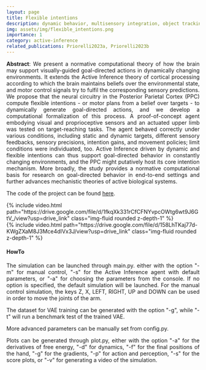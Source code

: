 ```yaml
---
layout: page
title: Flexible intentions
description: dynamic behavior, multisensory integration, object tracking
img: assets/img/flexible_intentions.png
importance: 1
category: active-inference
related_publications: Priorelli2023a, Priorelli2023b
---
```


<p align="justify"><b>Abstract</b>: We present a normative computational theory of how the brain may support visually-guided goal-directed actions in dynamically changing environments. It extends the Active Inference theory of cortical processing according to which the brain maintains beliefs over the environmental state, and motor control signals try to fulfil the corresponding sensory predictions. We propose that the neural circuitry in the Posterior Parietal Cortex (PPC) compute flexible intentions - or motor plans from a belief over targets - to dynamically generate goal-directed actions, and we develop a computational formalization of this process. A proof-of-concept agent embodying visual and proprioceptive sensors and an actuated upper limb was tested on target-reaching tasks. The agent behaved correctly under various conditions, including static and dynamic targets, different sensory feedbacks, sensory precisions, intention gains, and movement policies; limit conditions were individuated, too. Active Inference driven by dynamic and flexible intentions can thus support goal-directed behavior in constantly changing environments, and the PPC might putatively host its core intention mechanism. More broadly, the study provides a normative computational basis for research on goal-directed behavior in end-to-end settings and further advances mechanistic theories of active biological systems.
</p>

The code of the project can be found <a href="https://github.com/priorelli/PACE">here</a>.

<div class="row mt-3">
    <div class="col-sm mt-3 mt-md-0">
        {% include video.html path="https://drive.google.com/file/d/1fkqXk331rCfCFNYvpcOWtg6wt9J6GtV_/view?usp=drive_link" class="img-fluid rounded z-depth-1" %}
    </div>
    <div class="col-sm mt-3 mt-md-0">
        {% include video.html path="https://drive.google.com/file/d/158LhTKaj77d-KWgZXaM8J3Mce4dIVx3J/view?usp=drive_link" class="img-fluid rounded z-depth-1" %}
    </div>
</div>
<div class="caption">
</div>

#### HowTo

<p align="justify">The simulation can be launched through main.py. either with the option "-m" for manual control, "-s" for the Active Inference agent with default parameters, or "-a" for choosing the parameters from the console. If no option is specified, the default simulation will be launched. For the manual control simulation, the keys Z, X, LEFT, RIGHT, UP and DOWN can be used in order to move the joints of the arm.
</p>

<p align="justify">The dataset for VAE training can be generated with the option "-g", while "-t" will run a benchmark test of the trained VAE.
</p>

<p align="justify">More advanced parameters can be manually set from config.py.
</p>

<p align="justify">Plots can be generated through plot.py, either with the option "-a" for the derivatives of free energy, "-d" for dynamics, "-f" for the final positions of the hand, "-g" for the gradients, "-p" for action and perception, "-s" for the score plots, or "-v" for generating a video of the simulation.
</p>
